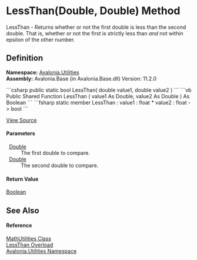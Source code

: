 # LessThan(Double, Double) Method


LessThan - Returns whether or not the first double is less than the second double. That is, whether or not the first is strictly less than *and* not within epsilon of the other number.



## Definition
**Namespace:** <a href="N_Avalonia_Utilities">Avalonia.Utilities</a>  
**Assembly:** Avalonia.Base (in Avalonia.Base.dll) Version: 11.2.0

<Tabs groupId="api-code-preview">
<TabItem value="csharp" label="C#">
```csharp
public static bool LessThan(
	double value1,
	double value2
)
```
</TabItem>
<TabItem value="vb" label="VB">
```vb
Public Shared Function LessThan ( 
	value1 As Double,
	value2 As Double
) As Boolean
```
</TabItem>
<TabItem value="fsharp" label="F#">
```fsharp
static member LessThan : 
        value1 : float * 
        value2 : float -> bool 
```
</TabItem>
</Tabs>



<a href="https://github.com/AvaloniaUI/Avalonia/tree/master/src/Avalonia.Base/Utilities/MathUtilities.cs#L76" title="View the source code">View Source</a>



#### Parameters
<dl><dt>  <a href="https://learn.microsoft.com/dotnet/api/system.double" target="_blank" rel="noopener noreferrer">Double</a></dt><dd>The first double to compare.</dd><dt>  <a href="https://learn.microsoft.com/dotnet/api/system.double" target="_blank" rel="noopener noreferrer">Double</a></dt><dd>The second double to compare.</dd></dl>

#### Return Value
<a href="https://learn.microsoft.com/dotnet/api/system.boolean" target="_blank" rel="noopener noreferrer">Boolean</a>

## See Also


#### Reference
<a href="T_Avalonia_Utilities_MathUtilities">MathUtilities Class</a>  
<a href="Overload_Avalonia_Utilities_MathUtilities_LessThan">LessThan Overload</a>  
<a href="N_Avalonia_Utilities">Avalonia.Utilities Namespace</a>  
